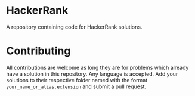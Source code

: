 # HackerRank
A repository containing code for HackerRank solutions.

# Contributing
All contributions are welcome as long they are for problems which already have a solution in this repository. Any language is accepted. Add your solutions to their respective folder named with the format `your_name_or_alias.extension` and submit a pull request.